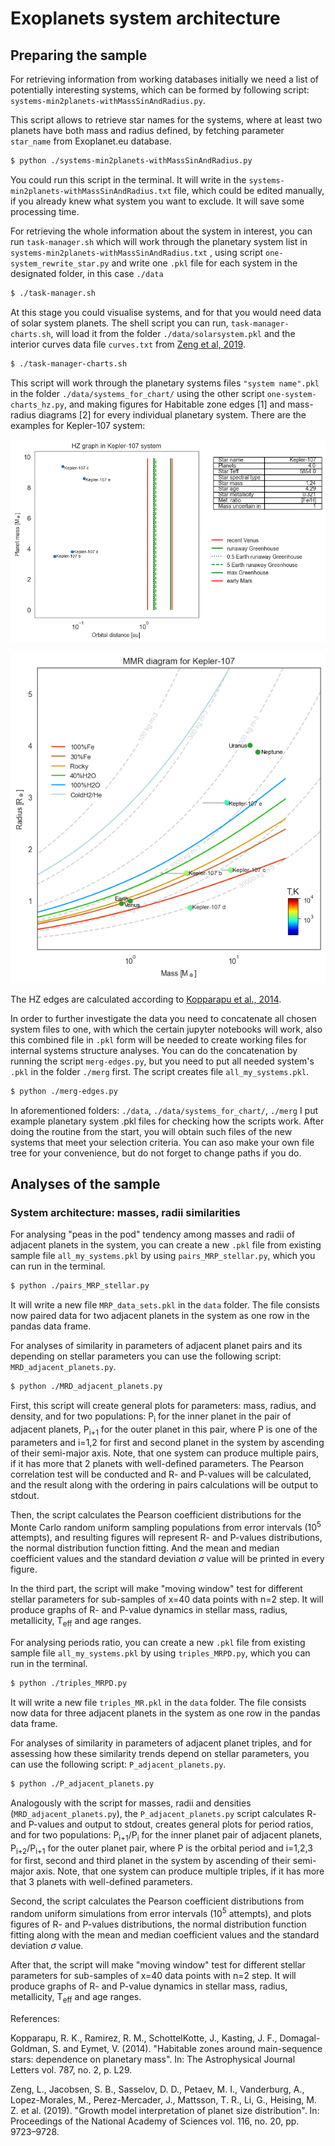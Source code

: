 # Exoplanets system architecture

## Preparing the sample

For retrieving information from working databases initially we need a list of potentially interesting systems, which can be formed by following script: `systems-min2planets-withMassSinAndRadius.py`.

This script allows to retrieve star names for the systems, where at least two planets have both mass and radius defined, by fetching parameter `star_name` from Exoplanet.eu database.

``` sh
$ python ./systems-min2planets-withMassSinAndRadius.py
```

You could run this script in the terminal. It will write in the `systems-min2planets-withMassSinAndRadius.txt` file, which could be edited manually, if you already knew what system you want to exclude. It will save some processing time.

For retrieving the whole information about the system in interest, you can run `task-manager.sh` which will work through the planetary system list in `systems-min2planets-withMassSinAndRadius.txt` , using script `one-system_rewrite_star.py` and write one `.pkl` file for each system in the designated folder, in this case `./data`

``` sh
$ ./task-manager.sh
```

At this stage you could visualise systems, and for that you would need data of solar system planets. The shell script you can run, `task-manager-charts.sh`, will load it from the folder `./data/solarsystem.pkl` and the interior curves data file `curves.txt` from [Zeng et al, 2019](#Zeng).

``` sh
$ ./task-manager-charts.sh
```

This script will work through the planetary systems files  `"system name".pkl` in the folder `./data/systems_for_chart/` using the other script `one-system-charts_hz.py`, and making figures for Habitable zone edges [1] and mass-radius diagrams [2] for every individual planetary system. There are the examples for Kepler-107 system:

![](./img/Kepler-107_with_HZ_edges.png)

![](./img/Kepler-107.png)

The HZ edges are calculated according to [Kopparapu et al., 2014](#Kopparapu).

In order to further investigate the data you need to concatenate all chosen system files to one, with which the certain jupyter notebooks will work, also this combined file in `.pkl` form will be needed to create working files for internal systems structure analyses. You can do the concatenation by running the script `merg-edges.py`, but you need to put all needed system's `.pkl` in the folder `./merg` first. The script creates file `all_my_systems.pkl`.

``` sh
$ python ./merg-edges.py
```

In aforementioned folders: `./data`, `./data/systems_for_chart/`, `./merg` I put example planetary system .pkl files for checking how the scripts work. After doing the routine from the start, you will obtain such files of the new systems that meet your selection criteria. You can aso make your own file tree for your convenience, but do not forget to change paths if you do.

## Analyses of the sample

### System architecture: masses, radii similarities

For analysing "peas in the pod" tendency among masses and radii of adjacent planets in the system, you can create a new `.pkl` file from existing sample file `all_my_systems.pkl` by using `pairs_MRP_stellar.py`, which you can run in the terminal.

``` sh
$ python ./pairs_MRP_stellar.py
```

It will write a new file `MRP_data_sets.pkl` in the `data` folder. The file consists now paired data for two adjacent planets in the system as one row in the pandas data frame.

For analyses of similarity in parameters of adjacent planet pairs and its depending on stellar parameters you can use the following script: `MRD_adjacent_planets.py`.

``` sh
$ python ./MRD_adjacent_planets.py
```

First, this script will create general plots for parameters: mass, radius, and density, and for two populations: P<sub>i</sub> for the inner planet in the pair of adjacent planets, P<sub>i+1</sub> for the outer planet in this pair, where P is one of the parameters and i=1,2 for first and second planet in the system by ascending of their semi-major axis. Note, that one system can produce multiple pairs, if it has more that 2 planets with well-defined parameters. The Pearson correlation test will be conducted and R- and P-values will be calculated, and the result along with the ordering in pairs calculations will be output to stdout.

Then, the script calculates the Pearson coefficient distributions for the Monte Carlo random uniform sampling populations from error intervals (10<sup>5</sup> attempts), and resulting figures will represent R- and P-values distributions, the normal distribution function fitting. And the mean and median coefficient values and the standard deviation $\sigma$ value will be printed in every figure.

In the third part, the script will make "moving window" test for different stellar parameters for sub-samples of x=40 data points with n=2 step. It will produce graphs of R- and P-value dynamics in stellar mass, radius, metallicity, T<sub>eff</sub> and age ranges.


For analysing periods ratio, you can create a new `.pkl` file from existing sample file `all_my_systems.pkl` by using `triples_MRPD.py`, which you can run in the terminal.

``` sh
$ python ./triples_MRPD.py
```

It will write a new file `triples_MR.pkl` in the `data` folder. The file consists now data for three adjacent planets in the system as one row in the pandas data frame.

For analyses of similarity in parameters of adjacent planet triples, and for assessing how these similarity trends depend on stellar parameters, you can use the following script: `P_adjacent_planets.py`.

``` sh
$ python ./P_adjacent_planets.py
```

Analogously with the script for masses, radii and densities (`MRD_adjacent_planets.py`), the `P_adjacent_planets.py` script calculates R- and P-values and output to stdout, creates general plots for period ratios, and for two populations: P<sub>i+1</sub>/P<sub>i</sub> for the inner planet pair of adjacent planets, P<sub>i+2</sub>/P<sub>i+1</sub>  for the outer planet pair, where P is the orbital period and i=1,2,3 for first, second and third planet in the system by ascending of their semi-major axis. Note, that one system can produce multiple triples, if it has more that 3 planets with well-defined parameters.

Second, the script calculates the Pearson coefficient distributions from random uniform simulations from error intervals (10<sup>5</sup> attempts), and plots figures of R- and P-values distributions, the normal distribution function fitting along with the mean and median coefficient values and the standard deviation $\sigma$ value.

After that, the script will make "moving window" test for different stellar parameters for sub-samples of x=40 data points with n=2 step. It will produce graphs of R- and P-value dynamics in stellar mass, radius, metallicity, T<sub>eff</sub> and age ranges.



References:

<a name="Kopparapu"></a> Kopparapu, R. K., Ramirez, R. M., SchottelKotte, J., Kasting, J. F., Domagal-Goldman, S. and Eymet, V. (2014). "Habitable zones around main-sequence stars: dependence
on planetary mass". In: The Astrophysical Journal Letters vol. 787, no. 2, p. L29.

<a name="Zeng"></a> Zeng, L., Jacobsen, S. B., Sasselov, D. D., Petaev, M. I., Vanderburg, A., Lopez-Morales, M., Perez-Mercader, J., Mattsson, T. R., Li, G., Heising, M. Z. et al. (2019). "Growth model interpretation of planet size distribution". In: Proceedings of the National Academy of Sciences vol. 116, no. 20, pp. 9723–9728.
